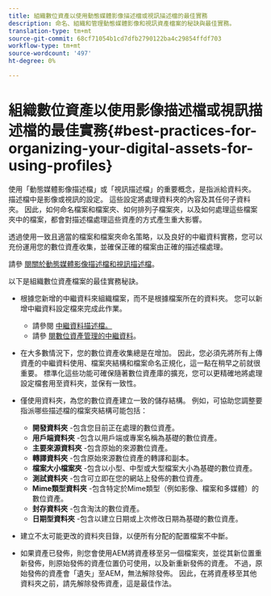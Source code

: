 ```yaml
---
title: 組織數位資產以使用動態媒體影像描述檔或視訊描述檔的最佳實務
description: 命名、組織和管理動態媒體影像和視訊資產檔案的秘訣與最佳實務。
translation-type: tm+mt
source-git-commit: 68cf71054b1cd7dfb2790122ba4c29854ffdf703
workflow-type: tm+mt
source-wordcount: '497'
ht-degree: 0%

---
```



# 組織數位資產以使用影像描述檔或視訊描述檔的最佳實務{#best-practices-for-organizing-your-digital-assets-for-using-profiles}

使用「動態媒體影像描述檔」或「視訊描述檔」的重要概念，是指派給資料夾。 描述檔中是影像或視訊的設定。 這些設定將處理資料夾的內容及其任何子資料夾。 因此，如何命名檔案和檔案夾、如何排列子檔案夾，以及如何處理這些檔案夾中的檔案，都會對描述檔處理這些資產的方式產生重大影響。

透過使用一致且適當的檔案和檔案夾命名策略，以及良好的中繼資料實務，您可以充份運用您的數位資產收集，並確保正確的檔案由正確的描述檔處理。

請參 [閱關於動態媒體影像描述檔和視訊描述檔](about-image-video-profiles.md)。

以下是組織數位資產檔案的最佳實務秘訣。

* 根據您新增的中繼資料來組織檔案，而不是根據檔案所在的資料夾。 您可以新增中繼資料設定檔來完成此作業。

   * 請參閱 [中繼資料描述檔。](/help/assets/metadata-profiles.md)
   * 請參 [閱數位資產管理的中繼資料](/help/assets/manage-metadata.md)。

* 在大多數情況下，您的數位資產收集總是在增加。 因此，您必須先將所有上傳資產的中繼資料使用、檔案夾結構和檔案命名正規化，這一點在稍早之前就很重要。 標準化這些功能可確保隨著數位資產庫的擴充，您可以更精確地將處理設定檔套用至資料夾，並保有一致性。
* 僅使用資料夾，為您的數位資產建立一致的儲存結構。 例如，可協助您調整要指派哪些描述檔的檔案夾結構可能包括：

   * **開發資料夾** -包含您目前正在處理的數位資產。
   * **用戶端資料夾** -包含以用戶端或專案名稱為基礎的數位資產。
   * **主要來源資料夾** -包含原始的來源數位資產。
   * **轉譯資料夾** -包含原始來源數位資產的轉譯和副本。
   * **檔案大小檔案夾** -包含以小型、中型或大型檔案大小為基礎的數位資產。
   * **測試資料夾** -包含可立即在您的網站上發佈的數位資產。
   * **Mime類型資料夾** -包含特定於Mime類型（例如影像、檔案和多媒體）的數位資產。
   * **封存資料夾** -包含淘汰的數位資產。
   * **日期型資料夾** -包含以建立日期或上次修改日期為基礎的數位資產。

* 建立不太可能更改的資料夾目錄，以便所有分配的配置檔案不中斷。
* 如果資產已發佈，則您會使用AEM將資產移至另一個檔案夾，並從其新位置重新發佈，則原始發佈的資產位置仍可使用，以及新重新發佈的資產。 不過，原始發佈的資產會「遺失」至AEM，無法解除發佈。 因此，在將資產移至其他資料夾之前，請先解除發佈資產，這是最佳作法。

